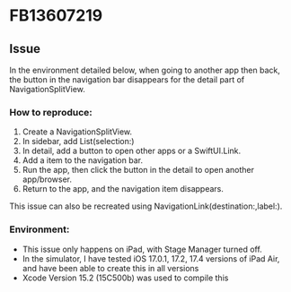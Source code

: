# FB13607219

## Issue
In the environment detailed below, when going to another app then back, the button in the navigation bar disappears for the detail part of NavigationSplitView. 

### How to reproduce:
1. Create a NavigationSplitView. 
2. In sidebar, add List(selection:)
3. In detail, add a button to open other apps or a SwiftUI.Link.
4. Add a item to the navigation bar.
5. Run the app, then click the button in the detail to open another app/browser.
6. Return to the app, and the navigation item disappears. 

This issue can also be recreated using NavigationLink(destination:,label:).


### Environment:
- This issue only happens on iPad, with Stage Manager turned off.
- In the simulator, I have tested iOS 17.0.1, 17.2, 17.4 versions of iPad Air, and have been able to create this in all versions
- Xcode Version 15.2 (15C500b) was used to compile this


